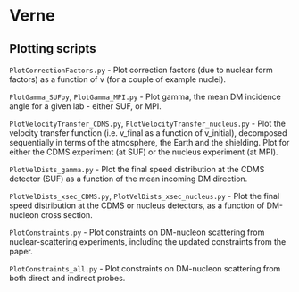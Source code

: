 # Verne

## Plotting scripts

`PlotCorrectionFactors.py` - Plot correction factors (due to nuclear form factors) as a function of v (for a couple of example nuclei).

`PlotGamma_SUFpy`, `PlotGamma_MPI.py` - Plot gamma, the mean DM incidence angle for a given lab - either SUF, or MPI.

`PlotVelocityTransfer_CDMS.py`, `PlotVelocityTransfer_nucleus.py` - Plot the velocity transfer function (i.e. v\_final as a function of v\_initial), decomposed sequentially in terms of the atmosphere, the Earth and the shielding. Plot for either the CDMS experiment (at SUF) or the nucleus experiment (at MPI).

`PlotVelDists_gamma.py` - Plot the final speed distribution at the CDMS detector (SUF) as a function of the mean incoming DM direction. 

`PlotVelDists_xsec_CDMS.py`, `PlotVelDists_xsec_nucleus.py` - Plot the final speed distribution at the CDMS or nucleus detectors, as a function of DM-nucleon cross section.

`PlotConstraints.py` - Plot constraints on DM-nucleon scattering from nuclear-scattering experiments, including the updated constraints from the paper.

`PlotConstraints_all.py` - Plot constraints on DM-nucleon scattering from both direct and indirect probes.
